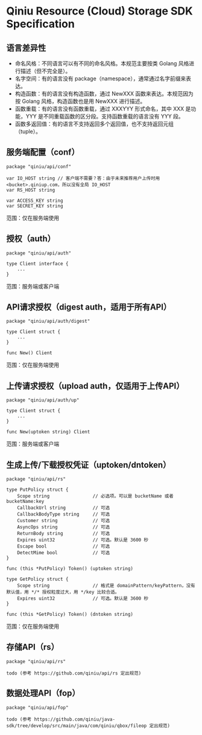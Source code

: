 # Qiniu Resource (Cloud) Storage SDK Specification

## 语言差异性

- 命名风格：不同语言可以有不同的命名风格。本规范主要按类 Golang 风格进行描述（但不完全是）。
- 名字空间：有的语言没有 package（namespace），通常通过名字前缀来表达。
- 构造函数：有的语言没有构造函数，通过 NewXXX 函数来表达。本规范因为按 Golang 风格，构造函数也是用 NewXXX 进行描述。
- 函数重载：有的语言没有函数重载，通过 XXXYYY 形式命名，其中 XXX 是功能，YYY 是不同重载函数的区分段。支持函数重载的语言没有 YYY 段。
- 函数多返回值：有的语言不支持返回多个返回值，也不支持返回元组（tuple）。


## 服务端配置（conf）

```{go}
package "qiniu/api/conf"

var IO_HOST string // 客户端不需要？答：由于未来推荐用户上传时用 <bucket>.qiniup.com，所以没有全局 IO_HOST
var RS_HOST string

var ACCESS_KEY string
var SECRET_KEY string
```

范围：仅在服务端使用


## 授权（auth）

```{go}
package "qiniu/api/auth"

type Client interface {
	...
}
```

范围：服务端或客户端


## API请求授权（digest auth，适用于所有API）

```{go}
package "qiniu/api/auth/digest"

type Client struct {
	...
}

func New() Client
```

范围：仅在服务端使用


## 上传请求授权（upload auth，仅适用于上传API）

```{go}
package "qiniu/api/auth/up"

type Client struct {
	...
}

func New(uptoken string) Client
```

范围：服务端或客户端


## 生成上传/下载授权凭证（uptoken/dntoken）

```{go}
package "qiniu/api/rs"

type PutPolicy struct {
	Scope string				// 必选项。可以是 bucketName 或者 bucketName:key
	CallbackUrl string			// 可选
	CallbackBodyType string		// 可选
	Customer string				// 可选
	AsyncOps string				// 可选
	ReturnBody string			// 可选
	Expires uint32				// 可选。默认是 3600 秒
	Escape bool					// 可选
	DetectMime bool				// 可选
}

func (this *PutPolicy) Token() (uptoken string)

type GetPolicy struct {
    Scope string				// 格式是 domainPattern/keyPattern，没有默认值，用 */* 授权粒度过大，用 */key 比较合适。
    Expires uint32				// 可选。默认是 3600 秒
}

func (this *GetPolicy) Token() (dntoken string)
```

范围：仅在服务端使用


## 存储API（rs）

```{go}
package "qiniu/api/rs"

todo (参考 https://github.com/qiniu/api/rs 定出规范)
```

## 数据处理API（fop）

```{go}
package "qiniu/api/fop"

todo (参考 https://github.com/qiniu/java-sdk/tree/develop/src/main/java/com/qiniu/qbox/fileop 定出规范)
```

